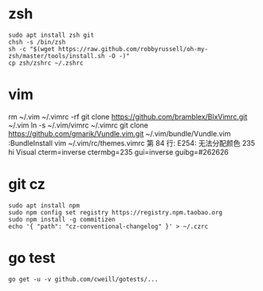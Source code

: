 # zsh

```
sudo apt install zsh git
chsh -s /bin/zsh
sh -c "$(wget https://raw.github.com/robbyrussell/oh-my-zsh/master/tools/install.sh -O -)"
cp zsh/zshrc ~/.zshrc
```

# vim
rm ~/.vim ~/.vimrc -rf
git clone https://github.com/bramblex/BlxVimrc.git ~/.vim
ln -s ~/.vim/vimrc ~/.vimrc
git clone https://github.com/gmarik/Vundle.vim.git ~/.vim/bundle/Vundle.vim
:BundleInstall
vim ~/.vim/rc/themes.vimrc
第 84 行:
E254: 无法分配颜色 235
hi Visual cterm=inverse ctermbg=235 gui=inverse guibg=#262626

# git cz

```
sudo apt install npm
sudo npm config set registry https://registry.npm.taobao.org
sudo npm install -g commitizen
echo '{ "path": "cz-conventional-changelog" }' > ~/.czrc
```

# go test

```
go get -u -v github.com/cweill/gotests/...
```